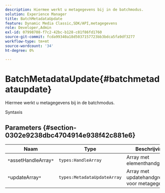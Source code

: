 ```yaml
---
description: Hiermee werkt u metagegevens bij in de batchmodus.
solution: Experience Manager
title: BatchMetadataUpdate
feature: Dynamic Media Classic,SDK/API,metagegevens
role: Developer,Admin
exl-id: 07998708-f7c2-42bc-b128-c81f86fd1760
source-git-commit: fcda99340a18d5037157723bb3bdca5fa9df3277
workflow-type: tm+mt
source-wordcount: '34'
ht-degree: 0%

---
```


# BatchMetadataUpdate{#batchmetadataupdate}

Hiermee werkt u metagegevens bij in de batchmodus.

Syntaxis

## Parameters {#section-0302e9238dbc4704914e938f42c881e6}

| Naam | Type | Beschrijving |
|---|---|---|
| `*`assetHandleArray`*` | `types:HandleArray` | Array met elementhandgrepen. |
| `*`updateArray`*` | `types:MetadataUpdateArray` | Array met updatehandgrepen voor metagegevens. |
